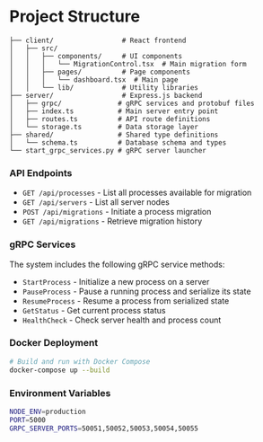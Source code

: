 


# Project Structure

```
├── client/                 # React frontend
│   ├── src/
│   │   ├── components/     # UI components
│   │   │   └── MigrationControl.tsx  # Main migration form
│   │   ├── pages/          # Page components
│   │   │   └── dashboard.tsx  # Main page
│   │   └── lib/            # Utility libraries
├── server/                 # Express.js backend
│   ├── grpc/              # gRPC services and protobuf files
│   ├── index.ts           # Main server entry point
│   ├── routes.ts          # API route definitions
│   └── storage.ts         # Data storage layer
├── shared/                # Shared type definitions
│   └── schema.ts          # Database schema and types
└── start_grpc_services.py # gRPC server launcher
```

### API Endpoints

- `GET /api/processes` - List all processes available for migration
- `GET /api/servers` - List all server nodes
- `POST /api/migrations` - Initiate a process migration
- `GET /api/migrations` - Retrieve migration history

### gRPC Services

The system includes the following gRPC service methods:

- `StartProcess` - Initialize a new process on a server
- `PauseProcess` - Pause a running process and serialize its state
- `ResumeProcess` - Resume a process from serialized state
- `GetStatus` - Get current process status
- `HealthCheck` - Check server health and process count



### Docker Deployment

```bash
# Build and run with Docker Compose
docker-compose up --build
```

### Environment Variables

```bash
NODE_ENV=production
PORT=5000
GRPC_SERVER_PORTS=50051,50052,50053,50054,50055
```

